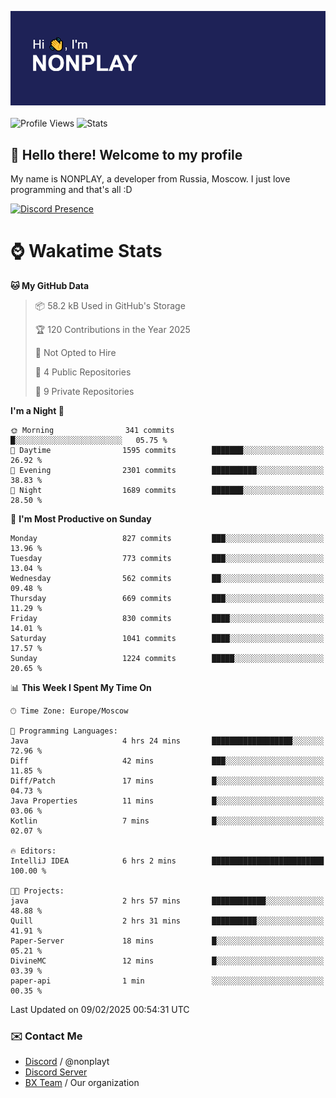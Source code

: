 ![Discord Presence](./header.png)
<br></br>
![Profile Views](https://komarev.com/ghpvc/?username=NONPLAYT&color=blue&style=for-the-badge)
![Stats](https://img.shields.io/badge/0%25-OPTIMIZED-orange?style=for-the-badge)


## :wave: Hello there! Welcome to my profile

My name is NONPLAY, a developer from Russia, Moscow. I just love programming and that's all :D

[![Discord Presence](https://lanyard.cnrad.dev/api/597087584090587177?showDisplayName=true)](https://discord.com/users/597087584090587177) 

# ⌚ Wakatime Stats

<!--START_SECTION:waka-->
**🐱 My GitHub Data** 

> 📦 58.2 kB Used in GitHub's Storage 
 > 
> 🏆 120 Contributions in the Year 2025
 > 
> 🚫 Not Opted to Hire
 > 
> 📜 4 Public Repositories 
 > 
> 🔑 9 Private Repositories 
 > 
**I'm a Night 🦉** 

```text
🌞 Morning                341 commits         █░░░░░░░░░░░░░░░░░░░░░░░░   05.75 % 
🌆 Daytime                1595 commits        ███████░░░░░░░░░░░░░░░░░░   26.92 % 
🌃 Evening                2301 commits        ██████████░░░░░░░░░░░░░░░   38.83 % 
🌙 Night                  1689 commits        ███████░░░░░░░░░░░░░░░░░░   28.50 % 
```
📅 **I'm Most Productive on Sunday** 

```text
Monday                   827 commits         ███░░░░░░░░░░░░░░░░░░░░░░   13.96 % 
Tuesday                  773 commits         ███░░░░░░░░░░░░░░░░░░░░░░   13.04 % 
Wednesday                562 commits         ██░░░░░░░░░░░░░░░░░░░░░░░   09.48 % 
Thursday                 669 commits         ███░░░░░░░░░░░░░░░░░░░░░░   11.29 % 
Friday                   830 commits         ████░░░░░░░░░░░░░░░░░░░░░   14.01 % 
Saturday                 1041 commits        ████░░░░░░░░░░░░░░░░░░░░░   17.57 % 
Sunday                   1224 commits        █████░░░░░░░░░░░░░░░░░░░░   20.65 % 
```


📊 **This Week I Spent My Time On** 

```text
🕑︎ Time Zone: Europe/Moscow

💬 Programming Languages: 
Java                     4 hrs 24 mins       ██████████████████░░░░░░░   72.96 % 
Diff                     42 mins             ███░░░░░░░░░░░░░░░░░░░░░░   11.85 % 
Diff/Patch               17 mins             █░░░░░░░░░░░░░░░░░░░░░░░░   04.73 % 
Java Properties          11 mins             █░░░░░░░░░░░░░░░░░░░░░░░░   03.06 % 
Kotlin                   7 mins              █░░░░░░░░░░░░░░░░░░░░░░░░   02.07 % 

🔥 Editors: 
IntelliJ IDEA            6 hrs 2 mins        █████████████████████████   100.00 % 

🐱‍💻 Projects: 
java                     2 hrs 57 mins       ████████████░░░░░░░░░░░░░   48.88 % 
Quill                    2 hrs 31 mins       ██████████░░░░░░░░░░░░░░░   41.91 % 
Paper-Server             18 mins             █░░░░░░░░░░░░░░░░░░░░░░░░   05.21 % 
DivineMC                 12 mins             █░░░░░░░░░░░░░░░░░░░░░░░░   03.39 % 
paper-api                1 min               ░░░░░░░░░░░░░░░░░░░░░░░░░   00.35 % 
```


 Last Updated on 09/02/2025 00:54:31 UTC
<!--END_SECTION:waka-->

### ✉️ Contact Me

- [Discord](https://discord.com/users/597087584090587177) / @nonplayt
- [Discord Server](https://discord.gg/p7cxhw7E2M)
- [BX Team](https://github.com/BX-Team) / Our organization

